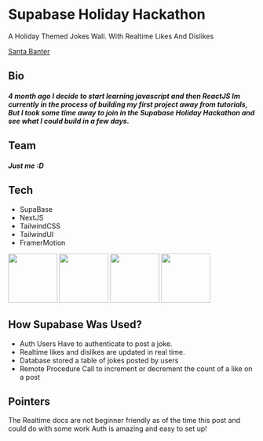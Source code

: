# Supabase Holiday Hackathon

A Holiday Themed Jokes Wall. With Realtime Likes And Dislikes

[Santa Banter](https://santa-banter.vercel.app/)

## Bio

##### 4 month ago I decide to start learning javascript and then ReactJS Im currently in the process of building my first project away from tutorials, But I took some time away to join in the Supabase Holiday Hackathon and see what I could build in a few days.

## Team

##### Just me :D

## Tech

- SupaBase
- NextJS
- TailwindCSS
- TailwindUI
- FramerMotion

<p float="left">
<img src="https://user-images.githubusercontent.com/33136365/145005340-70835d36-f82c-42eb-bd42-9f73dd469df6.jpeg" width="100" height="100" />
<img src="https://user-images.githubusercontent.com/33136365/145006012-99f87f4b-1240-4425-8793-e84757570c76.jpeg" width="100" height="100" />
<img src="https://user-images.githubusercontent.com/33136365/145006139-ee21207d-f328-43cb-b17e-899413b0b26a.jpeg" width="100" height="100" />
<img src="https://user-images.githubusercontent.com/33136365/145006218-f910f360-2dd3-4ce1-8dae-af1871107075.png" width="100" height="100" />
</p>

## How Supabase Was Used?

- Auth Users Have to authenticate to post a joke.
- Realtime likes and dislikes are updated in real time.
- Database stored a table of jokes posted by users
- Remote Procedure Call to increment or decrement the count of a like on a post

## Pointers

The Realtime docs are not beginner friendly as of the time this post and could do with some work
Auth is amazing and easy to set up!
